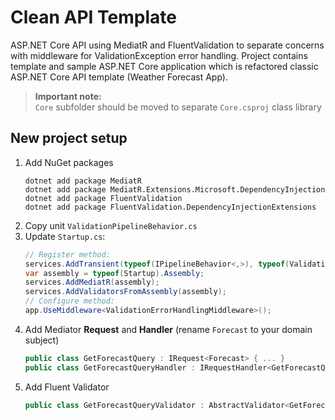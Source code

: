 ﻿# Clean API Template

ASP.NET Core API using MediatR and FluentValidation to separate concerns with middleware for ValidationException error handling. Project contains template and sample ASP.NET Core application which is refactored classic ASP.NET Core API template (Weather Forecast App).

> **Important note:** <br> 
> `Core` subfolder should be moved to separate `Core.csproj` class library 

## New project setup

1. Add NuGet packages
    ```
    dotnet add package MediatR
    dotnet add package MediatR.Extensions.Microsoft.DependencyInjection
    dotnet add package FluentValidation
    dotnet add package FluentValidation.DependencyInjectionExtensions
    ```
2. Copy unit `ValidationPipelineBehavior.cs`
3. Update `Startup.cs`:
    ```c#
    // Register method:
    services.AddTransient(typeof(IPipelineBehavior<,>), typeof(ValidationPipelineBehavior<,>));
    var assembly = typeof(Startup).Assembly;
    services.AddMediatR(assembly);
    services.AddValidatorsFromAssembly(assembly);
    // Configure method:
    app.UseMiddleware<ValidationErrorHandlingMiddleware>();
    ```
4. Add Mediator **Request** and **Handler** (rename `Forecast` to your domain subject)
    ```c#
    public class GetForecastQuery : IRequest<Forecast> { ... }
    public class GetForecastQueryHandler : IRequestHandler<GetForecastQuery, Forecast> { ... }
    ```
5. Add Fluent Validator
    ```c#
    public class GetForecastQueryValidator : AbstractValidator<GetForecastQuery> { ... }
    ```

